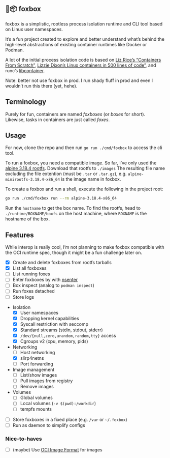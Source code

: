 ## 🦊📦 foxbox

foxbox is a simplistic, rootless process isolation runtime and CLI tool
based on Linux user namespaces.

It’s a fun project created to explore and better understand what’s behind
the high-level abstractions of existing container runtimes like Docker or
Podman.

A lot of the initial process isolation code is based on [Liz Rice’s
“Containers From Scratch”][lizrice], [Lizzie Dixon’s Linux containers in
500 lines of code”][lizzie500], and runc’s [libcontainer][runc].

Note: better not use foxbox in prod. I run shady fluff in prod and even I
wouldn’t run this there (yet, hehe).

[lizrice]: https://github.com/lizrice/containers-from-scratch
[lizzie500]: https://blog.lizzie.io/linux-containers-in-500-loc.html
[runc]: https://github.com/opencontainers/runc

## Terminology

Purely for fun, containers are named _foxboxes_ (or _boxes_ for short).
Likewise, tasks in containers are just called _foxes_.

## Usage

For now, clone the repo and then run `go run ./cmd/foxbox` to access the
cli tool.

To run a foxbox, you need a compatible image. So far, I’ve only used the
[alpine 3.18.4 rootfs][alpine]. Download that rootfs to `./images` The
resulting file name excluding the file extention (must be `.tar` or
`.tar.gz`), e.g. `alpine-minirootfs-3.18.4-x86_64` is the image name in
foxbox.

To create a foxbox and run a shell, execute the following in the project
root:

```sh
go run ./cmd/foxbox run --rm alpine-3.18.4-x86_64
```

Run the `hostname` to get the box name. To find the rootfs, head to
`./runtime/BOXNAME/boxfs` on the host machine, where `BOXNAME` is the
hostname of the box.

[alpine]: https://dl-cdn.alpinelinux.org/alpine/v3.18/releases/x86_64/alpine-minirootfs-3.18.4-x86_64.tar.gz

## Features

While interop is really cool, I’m not planning to make foxbox compatible
with the OCI runtime spec, though it might be a fun challenge later on.

- [x] Create and delete foxboxes from rootfs tarballs
- [x] List all foxboxes
- [ ] List running foxes
- [ ] Enter foxboxes by with [nsenter][nsenter]
- [ ] Box inspect (analog to `podman inspect`)
- [ ] Run foxes detached
- [ ] Store logs
- Isolation
  - [x] User namespaces
  - [x] Dropping kernel capabilities
  - [x] Syscall restriction with seccomp
  - [x] Standard streams (stdin, stdout, stderr)
  - [x] `/dev/{null,zero,urandom,random,tty}` access
  - [x] Cgroups v2 (cpu, memory, pids)
- Networking
  - [ ] Host networking
  - [x] slirp4netns
  - [ ] Port forwarding
- Image management
  - [ ] List/show images
  - [ ] Pull images from registry
  - [ ] Remove images
- Volumes
  - [ ] Global volumes
  - [ ] Local volumes (`-v $(pwd):/workdir`)
  - [ ] tempfs mounts
- [ ] Store foxboxes in a fixed place (e.g. `/var` or `~/.foxbox`)
- [ ] Run as daemon to simplify configs

[ociif]: https://github.com/opencontainers/image-spec
[nsenter]: https://github.com/opencontainers/runc/blob/main/libcontainer/nsenter/README.md

### Nice-to-haves

- [ ] (maybe) Use [OCI Image Format][ociif] for images
